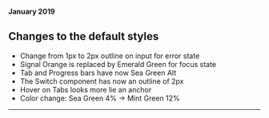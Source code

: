 **January 2019**

## Changes to the default styles

- Change from 1px to 2px outline on input for error state
- Signal Orange is replaced by Emerald Green for focus state
- Tab and Progress bars have now Sea Green Alt
- The Switch component has now an outline of 2px
- Hover on Tabs looks more lie an anchor
- Color change: Sea Green 4% -> Mint Green 12%

---

